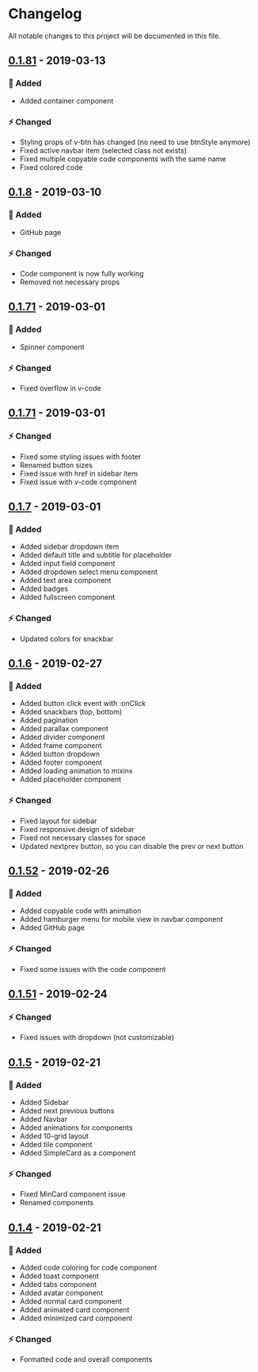 # Changelog
All notable changes to this project will be documented in this file.

## [0.1.81] - 2019-03-13
### 🔨 Added
- Added container component

### ⚡️ Changed
- Styling props of v-btn has changed (no need to use btnStyle anymore)
- Fixed active navbar item (selected class not exists)
- Fixed multiple copyable code components with the same name
- Fixed colored code


## [0.1.8] - 2019-03-10
### 🔨 Added
- GitHub page

### ⚡️ Changed
- Code component is now fully working
- Removed not necessary props


## [0.1.71] - 2019-03-01
### 🔨 Added
- Spinner component

### ⚡️ Changed
- Fixed overflow in v-code


## [0.1.71] - 2019-03-01
### ⚡️ Changed
- Fixed some styling issues with footer
- Renamed button sizes
- Fixed issue with href in sidebar item
- Fixed issue with v-code component


## [0.1.7] - 2019-03-01
### 🔨 Added
- Added sidebar dropdown item
- Added default title and subtitle for placeholder
- Added input field component
- Added dropdown select menu component
- Added text area component
- Added badges
- Added fullscreen component

### ⚡️ Changed
- Updated colors for snackbar


## [0.1.6] - 2019-02-27
### 🔨 Added
- Added button click event with :onClick
- Added snackbars (top, bottom)
- Added pagination
- Added parallax component
- Added divider component
- Added frame component
- Added button dropdown
- Added footer component
- Added loading animation to mixins
- Added placeholder component

### ⚡️ Changed
- Fixed layout for sidebar
- Fixed responsive design of sidebar
- Fixed not necessary classes for space
- Updated nextprev button, so you can disable the prev or next button


## [0.1.52] - 2019-02-26
### 🔨 Added
- Added copyable code with animation
- Added hamburger menu for mobile view in navbar component
- Added GitHub page

### ⚡️ Changed
- Fixed some issues with the code component


## [0.1.51] - 2019-02-24
### ⚡️ Changed
- Fixed issues with dropdown (not customizable)


## [0.1.5] - 2019-02-21
### 🔨 Added
- Added Sidebar
- Added next previous buttons
- Added Navbar
- Added animations for components
- Added 10-grid layout
- Added tile component
- Added SimpleCard as a component

### ⚡️ Changed
- Fixed MinCard component issue
- Renamed components


## [0.1.4] - 2019-02-21
### 🔨 Added
- Added code coloring for code component
- Added toast component
- Added tabs component
- Added avatar component
- Added normal card component
- Added animated card component
- Added minimized card component

### ⚡️ Changed
- Formatted code and overall components


[0.1.4]: https://www.npmjs.com/package/vue-cirrus/v/0.1.4
[0.1.5]: https://www.npmjs.com/package/vue-cirrus/v/0.1.5
[0.1.51]: https://www.npmjs.com/package/vue-cirrus/v/0.1.51
[0.1.52]: https://www.npmjs.com/package/vue-cirrus/v/0.1.52
[0.1.6]: https://www.npmjs.com/package/vue-cirrus/v/0.1.6
[0.1.7]: https://www.npmjs.com/package/vue-cirrus/v/0.1.7
[0.1.71]: https://www.npmjs.com/package/vue-cirrus/v/0.1.71
[0.1.72]: https://www.npmjs.com/package/vue-cirrus/v/0.1.72
[0.1.8]: https://www.npmjs.com/package/vue-cirrus/v/0.1.8
[0.1.81]: https://www.npmjs.com/package/vue-cirrus/v/0.1.81